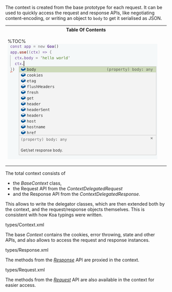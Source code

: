 The context is created from the base prototype for each request. It can be used to quickly access the request and response APIs, like negotiating content-encoding, or writing an object to `body` to get it serialised as JSON.

<table>
<tr><th>Table Of Contents</th></tr>
<!-- block-start -->
<tr><td>

%TOC%
<img src="https://github.com/idiocc/goa/blob/master/doc-wiki/context.gif" alt="Context API">

</td></tr>
<!-- /block-end -->
</table>

The total context consists of
- the _BaseContext_ class,
- the Request API from the _ContextDelegatedRequest_
- and the Response API from the _ContextDelegatedResponse_.

This allows to write the delegator classes, which are then extended both by the context, and the request/response objects themselves. This is consistent with how Koa typings were written.

<typedef flatten narrow slimFunctions>types/Context.xml</typedef>

The base _Context_ contains the cookies, error throwing, state and other APIs, and also allows to access the request and response instances.

<typedef flatten narrow slimFunctions name="ContextDelegatedResponse">types/Response.xml</typedef>

The methods from the [_Response_](Response) API are proxied in the context.

<typedef flatten narrow name="ContextDelegatedRequest">types/Request.xml</typedef>

The methods from the [_Request_](Request) API are also available in the context for easier access.